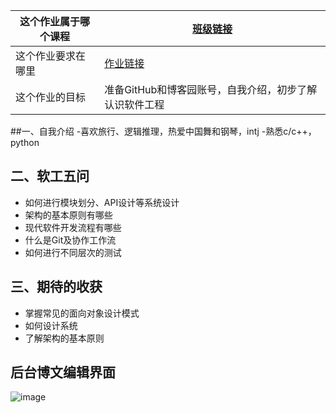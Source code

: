 | 这个作业属于哪个课程 | [班级链接](https://edu.cnblogs.com/campus/gdgy/Class12Grade23ComputerScience) |
| ----------------- |--------------- |
| 这个作业要求在哪里| [作业链接](https://edu.cnblogs.com/campus/gdgy/Class12Grade23ComputerScience/homework/13469) |
| 这个作业的目标 | 准备GitHub和博客园账号，自我介绍，初步了解认识软件工程 |


##一、自我介绍
-喜欢旅行、逻辑推理，热爱中国舞和钢琴，intj
-熟悉c/c++，python

## 二、软工五问
- 如何进行模块划分、API设计等系统设计
- 架构的基本原则有哪些
- 现代软件开发流程有哪些
- 什么是Git及协作工作流
- 如何进行不同层次的测试

## 三、期待的收获
- 掌握常见的面向对象设计模式
- 如何设计系统
- 了解架构的基本原则

## 后台博文编辑界面
![image](https://img2024.cnblogs.com/blog/3700264/202509/3700264-20250909185147067-1208019430.png)
